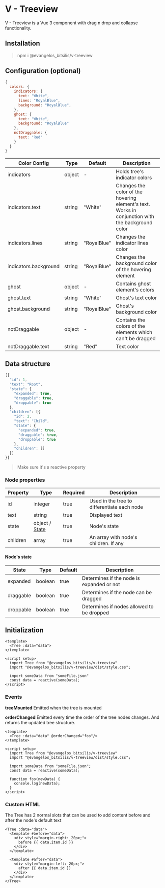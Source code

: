 # V - Treeview
V - Treeview is a Vue 3 component with drag n drop and collapse functionality.

## Installation

> npm i @evangelos_bitsilis/v-treeview

## Configuration (optional)

```Javascript
{
  colors: {
    indicators: {
      text: "White",
      lines: "RoyalBlue",
      background: "RoyalBlue",
    },
    ghost: {
      text: "White",
      background: "RoyalBlue"
    },
    notDraggable: {
      text: "Red"
    }
  }
}
```

| Color Config | Type | Default | Description |
| ------------ | ---- | ------- | ----------- |
| indicators | object | - | Holds tree's indicator colors |
| indicators.text | string | "White" | Changes the color of the hovering element's text. Works in conjunction with the background color |
| indicators.lines | string | "RoyalBlue" | Changes the indicator lines color |
| indicators.background | string | "RoyalBlue" | Changes the background color of the hovering element |
| ghost | object | - | Contains ghost element's colors  |
| ghost.text | string | "White" | Ghost's text color |
| ghost.background | string | "RoyalBlue" | Ghost's background color |
| notDraggable | object | - | Contains the colors of the elements which can't be dragged |
| notDraggable.text | string | "Red" | Text color |

## Data structure

```Javascript
[{
  "id": 1,
  "text": "Root",
  "state": {
    "expanded": true,
    "draggable": true,
    "droppable": true
  },
  "children": [{
    "id": 2,
    "text": "Child",
    "state": {
      "expanded": true,
      "draggable": true,
      "droppable": true
    },
    "children": []
  }]
}]
```
> Make sure it's a reactive property

### Node properties
| Property | Type | Required | Description |
| -------- | ---- | ---------| ----------- |
| id | integer | true | Used in the tree to differentiate each node |
| text | string | true | Displayed text |
| state | object / [State](#nodes-state) | true | Node's state |
| children | array | true | An array with node's children. If any |

#### Node's state
| State | Type | Default | Description |
| ----- | ---- | ------- | ----------- |
| expanded | boolean | true | Determines if the node is expanded or not |
| draggable | boolean | true | Determines if the node can be dragged |
| droppable | boolean | true | Determines if nodes allowed to be dropped |

## Initialization
```Vue
<template>
  <Tree :data="data">
</template>

<script setup>
  import Tree from "@evangelos_bitsilis/v-treeview"
  import "@evangelos_bitsilis/v-treeview/dist/style.css";

  import someData from "someFile.json"
  const data = reactive(someData);
</script>
```

### Events

**treeMounted**
Emitted when the tree is mounted

**orderChanged**
Emitted every time the order of the tree nodes changes. And returns the updated tree structure.

```Vue
<template>
  <Tree :data="data" @orderChanged="foo"/>
</template>

<script setup>
  import Tree from "@evangelos_bitsilis/v-treeview"
  import "@evangelos_bitsilis/v-treeview/dist/style.css";

  import someData from "someFile.json";
  const data = reactive(someData);

  function foo(newData) {
    console.log(newData);
  }
</script>
```

### Custom HTML

The Tree has 2 normal slots that can be used to add content before and after the node's default text

```Vue
<Tree :data="data">
  <template #before="data">
    <div style="margin-right: 20px;">
      before {{ data.item.id }}
    </div>
  </template>
	
  <template #after="data">
    <div style="margin-left: 20px;">
      after {{ data.item.id }}
    </div>
  </template>
</Tree>
```